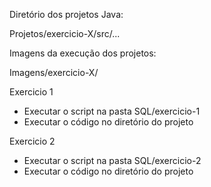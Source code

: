 Diretório dos projetos Java:

Projetos/exercicio-X/src/...

Imagens da execução dos projetos:

Imagens/exercicio-X/


Exercicio 1

- Executar o script na pasta SQL/exercicio-1
- Executar o código no diretório do projeto


Exercicio 2

- Executar o script na pasta SQL/exercicio-2
- Executar o código no diretório do projeto

